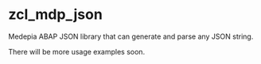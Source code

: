 # zcl_mdp_json
Medepia ABAP JSON library that can generate and parse any JSON string.

There will be more usage examples soon.
